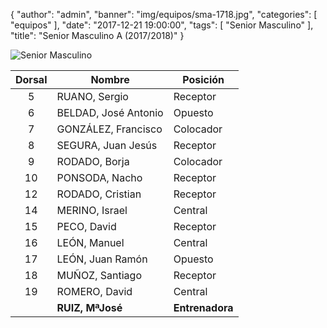 {
  "author": "admin",
  "banner": "img/equipos/sma-1718.jpg",
  "categories": [
    "equipos"
  ],
  "date": "2017-12-21 19:00:00",
  "tags": [
    "Senior Masculino"
  ],
  "title": "Senior Masculino A (2017/2018)"
}

![Senior Masculino](../../img/equipos/sma-1718.jpg)

Dorsal | Nombre 			  | Posición
:----: | ------ 			  | --------
5 	   | RUANO, Sergio 		  | Receptor
6 	   | BELDAD, José Antonio | Opuesto
7 	   | GONZÁLEZ, Francisco  | Colocador
8 	   | SEGURA, Juan Jesús   | Receptor
9 	   | RODADO, Borja 		  | Colocador
10	   | PONSODA, Nacho 	  | Receptor
12	   | RODADO, Cristian 	  | Receptor
14	   | MERINO, Israel 	  | Central
15	   | PECO, David 		  | Receptor
16	   | LEÓN, Manuel 		  | Central
17	   | LEÓN, Juan Ramón 	  | Opuesto
18	   | MUÑOZ, Santiago 	  | Receptor
19	   | ROMERO, David 		  | Central
  	   | **RUIZ, MªJosé** 	  | **Entrenadora**
